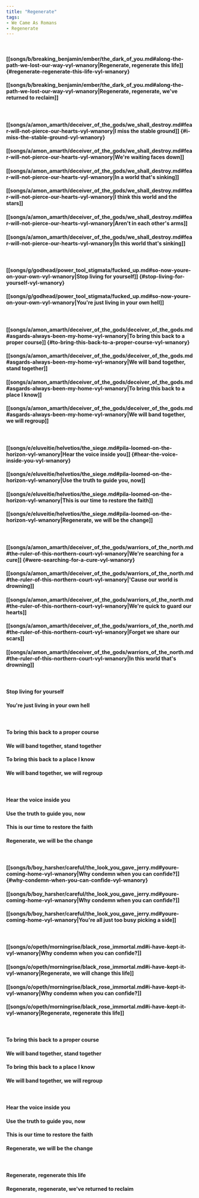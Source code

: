 ```yaml
---
title: "Regenerate"
tags:
- We Came As Romans
- Regenerate
---
```

&nbsp;
#### [[songs/b/breaking_benjamin/ember/the_dark_of_you.md#along-the-path-we-lost-our-way-vyl-wnanory|Regenerate, regenerate this life]] {#regenerate-regenerate-this-life-vyl-wnanory}
#### [[songs/b/breaking_benjamin/ember/the_dark_of_you.md#along-the-path-we-lost-our-way-vyl-wnanory|Regenerate, regenerate, we've returned to reclaim]]
&nbsp;
#### [[songs/a/amon_amarth/deceiver_of_the_gods/we_shall_destroy.md#fear-will-not-pierce-our-hearts-vyl-wnanory|I miss the stable ground]] {#i-miss-the-stable-ground-vyl-wnanory}
#### [[songs/a/amon_amarth/deceiver_of_the_gods/we_shall_destroy.md#fear-will-not-pierce-our-hearts-vyl-wnanory|We're waiting faces down]]
#### [[songs/a/amon_amarth/deceiver_of_the_gods/we_shall_destroy.md#fear-will-not-pierce-our-hearts-vyl-wnanory|In a world that's sinking]]
#### [[songs/a/amon_amarth/deceiver_of_the_gods/we_shall_destroy.md#fear-will-not-pierce-our-hearts-vyl-wnanory|I think this world and the stars]]
#### [[songs/a/amon_amarth/deceiver_of_the_gods/we_shall_destroy.md#fear-will-not-pierce-our-hearts-vyl-wnanory|Aren't in each other's arms]]
#### [[songs/a/amon_amarth/deceiver_of_the_gods/we_shall_destroy.md#fear-will-not-pierce-our-hearts-vyl-wnanory|In this world that's sinking]]
&nbsp;
#### [[songs/g/godhead/power_tool_stigmata/fucked_up.md#so-now-youre-on-your-own-vyl-wnanory|Stop living for yourself]] {#stop-living-for-yourself-vyl-wnanory}
#### [[songs/g/godhead/power_tool_stigmata/fucked_up.md#so-now-youre-on-your-own-vyl-wnanory|You're just living in your own hell]]
&nbsp;
#### [[songs/a/amon_amarth/deceiver_of_the_gods/deceiver_of_the_gods.md#asgards-always-been-my-home-vyl-wnanory|To bring this back to a proper course]] {#to-bring-this-back-to-a-proper-course-vyl-wnanory}
#### [[songs/a/amon_amarth/deceiver_of_the_gods/deceiver_of_the_gods.md#asgards-always-been-my-home-vyl-wnanory|We will band together, stand together]]
#### [[songs/a/amon_amarth/deceiver_of_the_gods/deceiver_of_the_gods.md#asgards-always-been-my-home-vyl-wnanory|To bring this back to a place I know]]
#### [[songs/a/amon_amarth/deceiver_of_the_gods/deceiver_of_the_gods.md#asgards-always-been-my-home-vyl-wnanory|We will band together, we will regroup]]
&nbsp;
#### [[songs/e/eluveitie/helvetios/the_siege.md#pila-loomed-on-the-horizon-vyl-wnanory|Hear the voice inside you]] {#hear-the-voice-inside-you-vyl-wnanory}
#### [[songs/e/eluveitie/helvetios/the_siege.md#pila-loomed-on-the-horizon-vyl-wnanory|Use the truth to guide you, now]]
#### [[songs/e/eluveitie/helvetios/the_siege.md#pila-loomed-on-the-horizon-vyl-wnanory|This is our time to restore the faith]]
#### [[songs/e/eluveitie/helvetios/the_siege.md#pila-loomed-on-the-horizon-vyl-wnanory|Regenerate, we will be the change]]
&nbsp;
#### [[songs/a/amon_amarth/deceiver_of_the_gods/warriors_of_the_north.md#the-ruler-of-this-northern-court-vyl-wnanory|We're searching for a cure]] {#were-searching-for-a-cure-vyl-wnanory}
#### [[songs/a/amon_amarth/deceiver_of_the_gods/warriors_of_the_north.md#the-ruler-of-this-northern-court-vyl-wnanory|'Cause our world is drowning]]
#### [[songs/a/amon_amarth/deceiver_of_the_gods/warriors_of_the_north.md#the-ruler-of-this-northern-court-vyl-wnanory|We're quick to guard our hearts]]
#### [[songs/a/amon_amarth/deceiver_of_the_gods/warriors_of_the_north.md#the-ruler-of-this-northern-court-vyl-wnanory|Forget we share our scars]]
#### [[songs/a/amon_amarth/deceiver_of_the_gods/warriors_of_the_north.md#the-ruler-of-this-northern-court-vyl-wnanory|In this world that's drowning]]
&nbsp;
#### Stop living for yourself
#### You're just living in your own hell
&nbsp;
#### To bring this back to a proper course
#### We will band together, stand together
#### To bring this back to a place I know
#### We will band together, we will regroup
&nbsp;
#### Hear the voice inside you
#### Use the truth to guide you, now
#### This is our time to restore the faith
#### Regenerate, we will be the change
&nbsp;
#### [[songs/b/boy_harsher/careful/the_look_you_gave_jerry.md#youre-coming-home-vyl-wnanory|Why condemn when you can confide?]] {#why-condemn-when-you-can-confide-vyl-wnanory}
#### [[songs/b/boy_harsher/careful/the_look_you_gave_jerry.md#youre-coming-home-vyl-wnanory|Why condemn when you can confide?]]
#### [[songs/b/boy_harsher/careful/the_look_you_gave_jerry.md#youre-coming-home-vyl-wnanory|You're all just too busy picking a side]]
&nbsp;
#### [[songs/o/opeth/morningrise/black_rose_immortal.md#i-have-kept-it-vyl-wnanory|Why condemn when you can confide?]]
#### [[songs/o/opeth/morningrise/black_rose_immortal.md#i-have-kept-it-vyl-wnanory|Regenerate, we will change this life]]
#### [[songs/o/opeth/morningrise/black_rose_immortal.md#i-have-kept-it-vyl-wnanory|Why condemn when you can confide?]]
#### [[songs/o/opeth/morningrise/black_rose_immortal.md#i-have-kept-it-vyl-wnanory|Regenerate, regenerate this life]]
&nbsp;
#### To bring this back to a proper course
#### We will band together, stand together
#### To bring this back to a place I know
#### We will band together, we will regroup
&nbsp;
#### Hear the voice inside you
#### Use the truth to guide you, now
#### This is our time to restore the faith
#### Regenerate, we will be the change
&nbsp;
#### Regenerate, regenerate this life
#### Regenerate, regenerate, we've returned to reclaim
